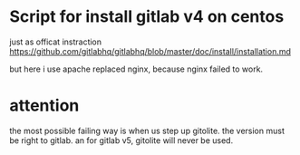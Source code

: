 Script for install gitlab v4 on centos
========================================

just as officat instraction
https://github.com/gitlabhq/gitlabhq/blob/master/doc/install/installation.md

but here i use apache replaced nginx, because nginx failed to work.

attention
==========
the most possible failing way is when us step up gitolite. the version must be right to gitlab. an for gitlab v5, gitolite will never be used.

